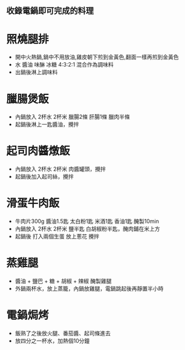 ## 收錄電鍋即可完成的料理

照燒腿排
=====
* 開中火熱鍋,鍋中不用放油,雞皮朝下煎到金黃色,翻面一樣再煎到金黃色
* 水 醬油 味醂 冰糖 4:3:2:1 混合作為調味料
* 出鍋後淋上調味料

臘腸煲飯
=====
* 內鍋放入 2杯水 2杯米 臘腸2條 肝腸1條 臘肉半條
* 起鍋後淋上一匙醬油，攪拌

起司肉醬燉飯
=====
* 內鍋放入 2杯水 2杯米 肉醬罐頭，攪拌
* 起鍋後加入起司絲，攪拌

滑蛋牛肉飯
=====
* 牛肉片300g 醬油1.5匙 太白粉1匙 米酒1匙 香油1匙 醃製10min
* 內鍋放入 2杯水 2杯米 鹽半匙 白胡椒粉半匙，醃肉鋪在米上方
* 起鍋後 打入兩個生蛋 放上蔥花 攪拌

蒸雞腿
=====
* 醬油 + 鹽巴 + 糖 + 胡椒 + 辣椒 醃製雞腿
* 外鍋兩杯水，放上蒸籠，內鍋放雞腿，電鍋跳起後再靜置半小時

電鍋焗烤
=====
* 飯熟了之後放火腿、番茄醬、起司條進去
* 放四分之一杯水，加熱個10分鐘
